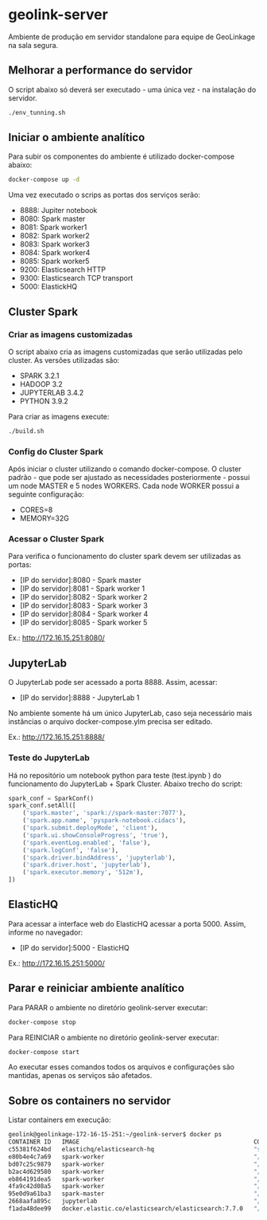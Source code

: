 # geolink-server
 Ambiente de produção em servidor standalone para equipe de GeoLinkage na sala segura.


## Melhorar a performance do servidor

O script abaixo só deverá ser executado - uma única vez - na instalação do servidor.

```bash
./env_tunning.sh
```

## Iniciar o ambiente analítico

Para subir os componentes do ambiente é utilizado docker-compose abaixo:

```bash
docker-compose up -d
```
Uma vez executado o scrips as portas dos serviços serão:

* 8888: Jupiter notebook
* 8080: Spark master
* 8081: Spark worker1
* 8082: Spark worker2
* 8083: Spark worker3
* 8084: Spark worker4
* 8085: Spark worker5
* 9200: Elasticsearch HTTP
* 9300: Elasticsearch TCP transport
* 5000: ElastickHQ

## Cluster Spark

### Criar as imagens customizadas

O script abaixo cria as imagens customizadas que serão utilizadas pelo cluster. As versões utilizadas são:
* SPARK 3.2.1
* HADOOP 3.2
* JUPYTERLAB 3.4.2
* PYTHON 3.9.2

Para criar as imagens execute:

```bash
./build.sh
```

### Config do Cluster Spark

Após iniciar o cluster utilizando o comando docker-compose. O cluster padrão - que pode ser ajustado as necessidades posteriormente - possui um node MASTER e 5 nodes WORKERS. Cada node WORKER possui a seguinte configuração:
* CORES=8
* MEMORY=32G



### Acessar o Cluster Spark

Para verifica o funcionamento do cluster spark devem ser utilizadas as portas:

* [IP do servidor]:8080 - Spark master
* [IP do servidor]:8081 - Spark worker 1
* [IP do servidor]:8082 - Spark worker 2
* [IP do servidor]:8083 - Spark worker 3
* [IP do servidor]:8084 - Spark worker 4
* [IP do servidor]:8085 - Spark worker 5

Ex.: http://172.16.15.251:8080/
## JupyterLab
O JupyterLab pode ser acessado a porta 8888. Assim, acessar:

* [IP do servidor]:8888 - JupyterLab 1

No ambiente somente há um único JupyterLab, caso seja necessário mais instâncias o arquivo docker-compose.ylm precisa ser editado.

Ex.: http://172.16.15.251:8888/

### Teste do JupyterLab

Há no repositório um notebook python para teste (test.ipynb ) do funcionamento do JupyterLab + Spark Cluster. Abaixo trecho do script:

```python
spark_conf = SparkConf()
spark_conf.setAll([
    ('spark.master', 'spark://spark-master:7077'),
    ('spark.app.name', 'pyspark-notebook.cidacs'),
    ('spark.submit.deployMode', 'client'),
    ('spark.ui.showConsoleProgress', 'true'),
    ('spark.eventLog.enabled', 'false'),
    ('spark.logConf', 'false'),
    ('spark.driver.bindAddress', 'jupyterlab'),
    ('spark.driver.host', 'jupyterlab'),
    ('spark.executor.memory', '512m'),
])
```

## ElasticHQ

Para acessar a interface web do ElasticHQ acessar a porta 5000. Assim, informe no navegador:

* [IP do servidor]:5000 - ElasticHQ

Ex.: http://172.16.15.251:5000/
## Parar e reiniciar ambiente analítico

Para PARAR o ambiente no diretório geolink-server executar:

```bash
docker-compose stop
```

Para REINICIAR o ambiente no diretório geolink-server executar:

```bash
docker-compose start
```

Ao executar esses comandos todos os arquivos e configurações são mantidas, apenas os serviços são afetados.


## Sobre os containers no servidor

Listar containers em execução:

```bash
geolink@geolinkage-172-16-15-251:~/geolink-server$ docker ps
CONTAINER ID   IMAGE                                                 COMMAND                  CREATED         STATUS          PORTS                                                                                  NAMES
c55381f624bd   elastichq/elasticsearch-hq                            "supervisord -c /etc…"   2 minutes ago   Up 49 seconds   0.0.0.0:5000->5000/tcp, :::5000->5000/tcp                                              elastic-hq
e80b4e4c7a69   spark-worker                                          "/bin/sh -c 'bin/spa…"   2 minutes ago   Up 49 seconds   0.0.0.0:8082->8081/tcp, :::8082->8081/tcp                                              spark-worker-2
bd07c25c9879   spark-worker                                          "/bin/sh -c 'bin/spa…"   2 minutes ago   Up 49 seconds   0.0.0.0:8083->8081/tcp, :::8083->8081/tcp                                              spark-worker-3
b2ac4d629580   spark-worker                                          "/bin/sh -c 'bin/spa…"   2 minutes ago   Up 49 seconds   0.0.0.0:8084->8081/tcp, :::8084->8081/tcp                                              spark-worker-4
eb864191dea5   spark-worker                                          "/bin/sh -c 'bin/spa…"   2 minutes ago   Up 50 seconds   0.0.0.0:8081->8081/tcp, :::8081->8081/tcp                                              spark-worker-1
4fa9c42d08a5   spark-worker                                          "/bin/sh -c 'bin/spa…"   2 minutes ago   Up 49 seconds   0.0.0.0:8085->8081/tcp, :::8085->8081/tcp                                              spark-worker-5
95e0d9a61ba3   spark-master                                          "/bin/sh -c 'bin/spa…"   2 minutes ago   Up 50 seconds   0.0.0.0:7077->7077/tcp, :::7077->7077/tcp, 0.0.0.0:8080->8080/tcp, :::8080->8080/tcp   spark-master
2668aafa895c   jupyterlab                                            "/bin/sh -c 'jupyter…"   2 minutes ago   Up 50 seconds   0.0.0.0:8888->8888/tcp, :::8888->8888/tcp                                              jupyterlab
f1ada48dee99   docker.elastic.co/elasticsearch/elasticsearch:7.7.0   "/tini -- /usr/local…"   2 minutes ago   Up 50 seconds   0.0.0.0:9200->9200/tcp, :::9200->9200/tcp, 0.0.0.0:9300->9300/tcp, :::9300->9300/tcp   elasticsearch
```


